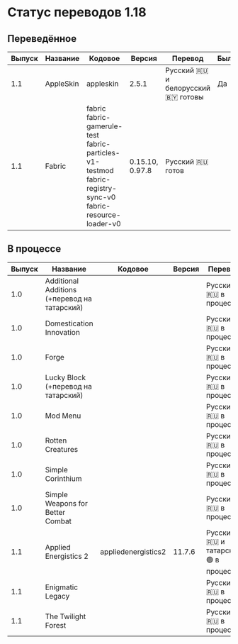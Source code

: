 # Статус переводов 1.18

## Переведённое

| Выпуск | Название | Кодовое | Версия | Перевод | Был | Качество | Общая | 
| - | - | - | - | - | - | - | - |
| 1.1 | AppleSkin | appleskin | 2.5.1 | Русский 🇷🇺 и белорусский 🇧🇾 готовы | Да | 💯 8.5.2024 | 📰 8.5.2024 |
| 1.1 | Fabric | fabric<br>fabric-gamerule-test<br>fabric-particles-v1-testmod<br>fabric-registry-sync-v0<br>fabric-resource-loader-v0 | 0.15.10, 0.97.8 | Русский 🇷🇺 готов |

## В процессе

| Выпуск | Название | Кодовое | Версия | Перевод | Был | Качество | Общая | 
| - | - | - | - | - | - | - | - |
| 1.0 | Additional Additions (+перевод на татарский) |  |  | Русский 🇷🇺 в процессе |
| 1.0 | Domestication Innovation |  |  | Русский 🇷🇺 в процессе |
| 1.0 | Forge |  |  | Русский 🇷🇺 в процессе |
| 1.0 | Lucky Block (+перевод на татарский) |  |  | Русский 🇷🇺 в процессе |
| 1.0 | Mod Menu |  |  | Русский 🇷🇺 в процессе |
| 1.0 | Rotten Creatures |  |  | Русский 🇷🇺 в процессе |
| 1.0 | Simple Corinthium |  |  | Русский 🇷🇺 в процессе |
| 1.0 | Simple Weapons for Better Combat |  |  | Русский 🇷🇺 в процессе |
| 1.1 | Applied Energistics 2 | appliedenergistics2 | 11.7.6 | Русский 🇷🇺 и татарский 🟢 в процессе |
| 1.1 | Enigmatic Legacy |  |  | Русский 🇷🇺 в процессе |
| 1.1 | The Twilight Forest |  |  | Русский 🇷🇺 в процессе |